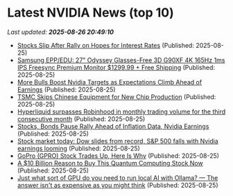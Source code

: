 # Latest NVIDIA News (top 10)
_Last updated: **2025-08-26 20:49:10**_

- [Stocks Slip After Rally on Hopes for Interest Rates](https://www.newser.com/story/374090/stocks-slip-after-rally-on-hopes-for-interest-rates.html) (Published: 2025-08-25)
- [Samsung EPP/EDU: 27" Odyssey Glasses-Free 3D G90XF 4K 165Hz 1ms IPS Freesync Premium Monitor $1299.99 + Free Shipping](https://slickdeals.net/f/18555475-samsung-epp-edu-27-odyssey-glasses-free-3d-g90xf-4k-165hz-1ms-ips-freesync-premium-monitor-1299-99-free-shipping) (Published: 2025-08-25)
- [More Bulls Boost Nvidia Targets as Expectations Climb Ahead of Earnings](https://www.investopedia.com/more-bulls-boost-nvidia-targets-as-expectations-climb-ahead-of-earnings-11797157) (Published: 2025-08-25)
- [TSMC Skips Chinese Equipment for New Chip Production](https://www.extremetech.com/computing/tsmc-skips-chinese-equipment-for-new-chip-production) (Published: 2025-08-25)
- [Hyperliquid surpasses Robinhood in monthly trading volume for the third consecutive month](https://cryptoslate.com/hyperliquid-surpasses-robinhood-in-monthly-trading-volume-for-the-third-consecutive-month/) (Published: 2025-08-25)
- [Stocks, Bonds Pause Rally Ahead of Inflation Data, Nvidia Earnings](https://biztoc.com/x/e0c1251349644293) (Published: 2025-08-25)
- [Stock market today: Dow slides from record, S&P 500 falls with Nvidia earnings looming](https://finance.yahoo.com/news/live/stock-market-today-dow-slides-from-record-sp-500-nasdaq-fall-with-nvidia-earnings-looming-200049241.html) (Published: 2025-08-25)
- [GoPro (GPRO) Stock Trades Up, Here Is Why](https://finance.yahoo.com/news/gopro-gpro-stock-trades-why-200042937.html) (Published: 2025-08-25)
- [A $10 Billion Reason to Buy This Quantum Computing Stock Now](https://www.barchart.com/story/news/34375033/a-10-billion-reason-to-buy-this-quantum-computing-stock-now) (Published: 2025-08-25)
- [Just what sort of GPU do you need to run local AI with Ollama? — The answer isn't as expensive as you might think](https://www.windowscentral.com/artificial-intelligence/just-what-sort-of-gpu-do-you-need-to-run-local-ai-with-ollama-the-answer-isnt-as-expensive-as-you-might-think) (Published: 2025-08-25)
